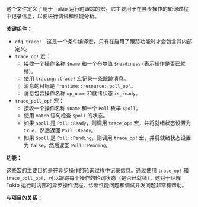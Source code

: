 这个文件定义了用于 Tokio 运行时跟踪的宏。它主要用于在异步操作的轮询过程中记录信息，以便进行调试和性能分析。

**关键组件：**

*   `cfg_trace!`：这是一个条件编译宏，只有在启用了跟踪功能时才会包含其内部定义。
*   `trace_op!` 宏：
    *   接收一个操作名称 `$name` 和一个布尔值 `$readiness` (表示操作是否已就绪)。
    *   使用 `tracing::trace!` 宏记录一条跟踪消息。
    *   消息的目标是 `"runtime::resource::poll_op"`。
    *   消息包含操作名称 `op_name` 和就绪状态 `is_ready`。
*   `trace_poll_op!` 宏：
    *   接收一个操作名称 `$name` 和一个 `Poll` 枚举 `$poll`。
    *   使用 `match` 语句检查 `$poll` 的状态。
    *   如果 `$poll` 是 `Poll::Ready`，则调用 `trace_op!` 宏，并将就绪状态设置为 `true`，然后返回 `Poll::Ready`。
    *   如果 `$poll` 是 `Poll::Pending`，则调用 `trace_op!` 宏，并将就绪状态设置为 `false`，然后返回 `Poll::Pending`。

**功能：**

这些宏的主要目的是在异步操作的轮询过程中记录信息。通过使用 `trace_op!` 和 `trace_poll_op!`，可以跟踪每个操作的轮询状态（是否已就绪），这对于理解 Tokio 运行时内部的异步操作流程、诊断性能问题和调试并发问题非常有帮助。

**与项目的关系：**
